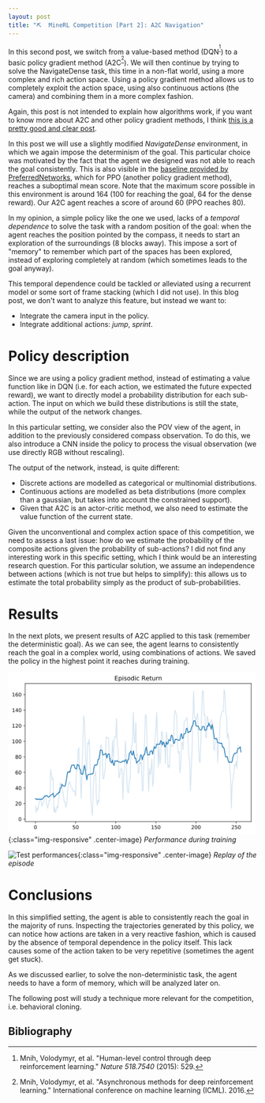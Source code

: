 ```yaml
---
layout: post
title: "⛏  MineRL Competition [Part 2]: A2C Navigation"
---
```


In this second post, we switch from a value-based method (DQN<sup>[^dqn]</sup>) to a basic policy gradient method (A2C<sup>[^aac]</sup>). We will then continue by trying to solve the NavigateDense task, this time in a non-flat world, using a more complex and rich action space. Using a policy gradient method allows us to completely exploit the action space, using also continuous actions (the camera) and combining them in a more complex fashion.
<!--more-->
Again, this post is not intended to explain how algorithms work, if you want to know more about A2C and other policy gradient methods, I think [this is a pretty good and clear post](https://lilianweng.github.io/lil-log/2018/04/08/policy-gradient-algorithms.html).

In this post we will use a slightly modified *NavigateDense* environment, in which we again impose the determinism of the goal. This particular choice was motivated by the fact that the agent we designed was not able to reach the goal consistently. This is also visible in the [baseline provided by PreferredNetworks](https://github.com/minerllabs/quick_start/tree/master/chainerrl_baselines), which for PPO (another policy gradient method), reaches a suboptimal mean score. Note that the maximum score possible in this environment is around 164 (100 for reaching the goal, 64 for the dense reward). Our A2C agent reaches a score of around 60 (PPO reaches 80).

In my opinion, a simple policy like the one we used, lacks of a *temporal dependence* to solve the task with a random position of the goal: when the agent reaches the position pointed by the compass, it needs to start an exploration of the surroundings (8 blocks away). This impose a sort of "memory" to remember which part of the spaces has been explored, instead of exploring completely at random (which sometimes leads to the goal anyway).

This temporal dependence could be tackled or alleviated using a recurrent model or some sort of frame stacking (which I did not use). In this blog post, we don't want to analyze this feature, but instead we want to:
- Integrate the camera input in the policy.
- Integrate additional actions: *jump*, *sprint*.

# Policy description
Since we are using a policy gradient method, instead of estimating a value function like in DQN (i.e. for each action, we estimated the future expected reward), we want to directly model a probability distribution for each sub-action.
The input on which we build these distributions is still the state, while the output of the network changes.

In this particular setting, we consider also the POV view of the agent, in addition to the previously considered compass observation. To do this, we also introduce a CNN inside the policy to process the visual observation (we use directly RGB without rescaling).

The output of the network, instead, is quite different:
- Discrete actions are modelled as categorical or multinomial distributions.
- Continuous actions are modelled as beta distributions (more complex than a gaussian, but takes into account the constrained support).
- Given that A2C is an actor-critic method, we also need to estimate the value function of the current state.

Given the unconventional and complex action space of this competition, we need to assess a last issue: how do we estimate the probability of the composite actions given the probability of sub-actions? I did not find any interesting work in this specific setting, which I think would be an interesting research question.
For this particular solution, we assume an independence between actions (which is not true but helps to simplify): this allows us to estimate the total probability simply as the product of sub-probabilities.

# Results
In the next plots, we present results of A2C applied to this task (remember the deterministic goal). As we can see, the agent learns to consistently reach the goal in a complex world, using combinations of actions. We saved the policy in the highest point it reaches during training.

![Training plots](/images/minerl/run_default_deterministic.svg){:class="img-responsive" .center-image}
*Performance during training*

![Test performances](/images/minerl/replay_deterministic.gif){:class="img-responsive" .center-image}
*Replay of the episode*

# Conclusions
In this simplified setting, the agent is able to consistently reach the goal in the majority of runs. Inspecting the trajectories generated by this policy, we can notice how actions are taken in a very reactive fashion, which is caused by the absence of temporal dependence in the policy itself. This lack causes some of the action taken to be very repetitive (sometimes the agent get stuck).

As we discussed earlier, to solve the non-deterministic task, the agent needs to have a form of memory, which will be analyzed later on.

The following post will study a technique more relevant for the competition, i.e. behavioral cloning. 

<!-- Behavioral cloning -->

## Bibliography
[^dqn]: Mnih, Volodymyr, et al. "Human-level control through deep reinforcement learning." _Nature 518.7540_ (2015): 529.
[^aac]: Mnih, Volodymyr, et al. "Asynchronous methods for deep reinforcement learning." International conference on machine learning (ICML). 2016.
